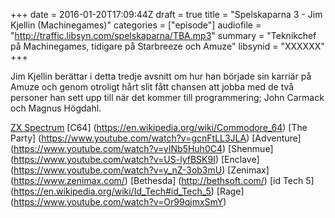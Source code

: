 +++
date = 2016-01-20T17:09:44Z
draft = true
title = "Spelskaparna 3 - Jim Kjellin (Machinegames)"
categories = ["episode"]
audiofile = "http://traffic.libsyn.com/spelskaparna/TBA.mp3"
summary = "Teknikchef på Machinegames, tidigare på Starbreeze och Amuze"
libsynid = "XXXXXX"
+++

Jim Kjellin berättar i detta tredje avsnitt om hur han började sin karriär på Amuze och genom otroligt hårt slit fått chansen att jobba med de två personer han sett upp till när det kommer till programmering; John Carmack och Magnus Högdahl.

[ZX Spectrum](https://en.wikipedia.org/wiki/ZX_Spectrum)
[C64] (https://en.wikipedia.org/wiki/Commodore_64)
[The Party] (https://www.youtube.com/watch?v=gcnFtLL3JLA)
[Adventure] (https://www.youtube.com/watch?v=yINb5Huh0C4)
[Shenmue] (https://www.youtube.com/watch?v=US-lyfBSK9I)
[Enclave] (https://www.youtube.com/watch?v=y_nZ-3ob3mU)
[Zenimax] (https://www.zenimax.com/) 
[Bethesda] (http://bethsoft.com/)
[id Tech 5] (https://en.wikipedia.org/wiki/Id_Tech#id_Tech_5)
[Rage] (https://www.youtube.com/watch?v=Or99qjmxSmY)


